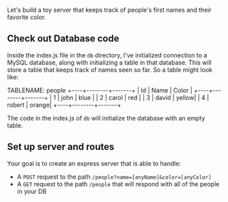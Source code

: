 Let's build a toy server that keeps track of people's first names and their favorite color.

## Check out Database code
Inside the index.js file in the `db` directory, I've initialized connection to a MySQL database, along with initializing a table in that database. This will store a table that keeps track of names seen so far. So a table might look like:

TABLENAME: people
+----+--------+-------+
| Id | Name   | Color |
+----+--------+-------+
| 1  | john   | blue  |
| 2  | carol  | red   |
| 3  | david  | yellow|
| 4  | robert | orange|
+----+--------+-------+

The code in the index.js of `db` will initialize the database with an empty table.

## Set up server and routes
Your goal is to create an express server that is able to handle:

 * A `POST` request to the path `/people?name=[anyName]&color=[anyColor]`
 * A `GET` request to the path `/people` that will respond with all of the people in your DB